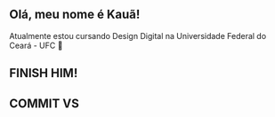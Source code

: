 ## Olá, meu nome é Kauã!

Atualmente estou cursando Design Digital na Universidade Federal do Ceará - UFC 👋

## FINISH HIM!

## COMMIT VS

<!--
**Kauto22/Kauto22** is a ✨ _special_ ✨ repository because its `README.md` (this file) appears on your GitHub profile.

Here are some ideas to get you started:

- 🔭 I’m currently working on ...
- 🌱 I’m currently learning ...
- 👯 I’m looking to collaborate on ...
- 🤔 I’m looking for help with ...
- 💬 Ask me about ...
- 📫 How to reach me: ...
- 😄 Pronouns: ...
- ⚡ Fun fact: ...
-->
